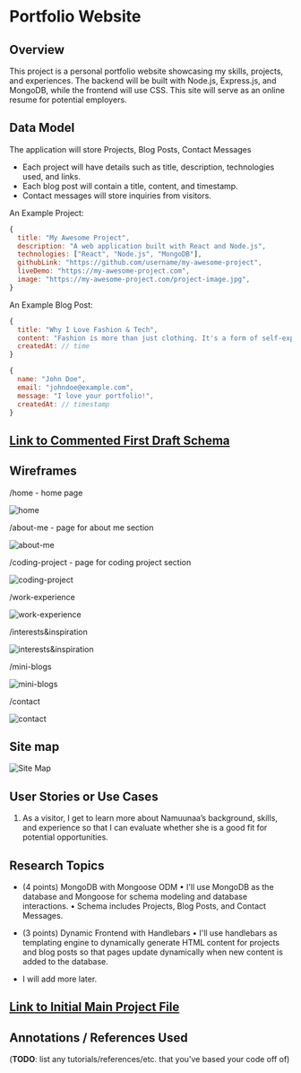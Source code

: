 # Portfolio Website

## Overview

This project is a personal portfolio website showcasing my skills, projects, and experiences. The backend will be built with Node.js, Express.js, and MongoDB, while the frontend will use CSS. This site will serve as an online resume for potential employers.

## Data Model

The application will store Projects, Blog Posts, Contact Messages

* Each project will have details such as title, description, technologies used, and links.
* Each blog post will contain a title, content, and timestamp.
* Contact messages will store inquiries from visitors.

An Example Project:

```javascript
{
  title: "My Awesome Project",
  description: "A web application built with React and Node.js",
  technologies: ["React", "Node.js", "MongoDB"],
  githubLink: "https://github.com/username/my-awesome-project",
  liveDemo: "https://my-awesome-project.com",
  image: "https://my-awesome-project.com/project-image.jpg",
}
```

An Example Blog Post:

```javascript
{
  title: "Why I Love Fashion & Tech",
  content: "Fashion is more than just clothing. It's a form of self-expression...",
  createdAt: // time
}
```

```javascript
{
  name: "John Doe",
  email: "johndoe@example.com",
  message: "I love your portfolio!",
  createdAt: // timestamp
}
```

## [Link to Commented First Draft Schema](db.mjs) 

## Wireframes

/home - home page

![home](documentation/home.png)

/about-me - page for about me section

![about-me](documentation/about-me.png)

/coding-project - page for coding project section

![coding-project](documentation/coding-project.png)

/work-experience 

![work-experience](documentation/work-experience.png)

/interests&inspiration 

![interests&inspiration](documentation/interests-inspiration.png)

/mini-blogs

![mini-blogs](documentation/mini-blogs.png)

/contact

![contact](documentation/contact.png)

## Site map

![Site Map](documentation/site-map.png)

## User Stories or Use Cases

1. As a visitor, I get to learn more about Namuunaa’s background, skills, and experience so that I can evaluate whether she is a good fit for potential opportunities.

## Research Topics

* (4 points) MongoDB with Mongoose ODM
	•	I'll use MongoDB as the database and Mongoose for schema modeling and database interactions.
	•	Schema includes Projects, Blog Posts, and Contact Messages.

* (3 points) Dynamic Frontend with Handlebars
	•	I'll use handlebars as templating engine to dynamically generate HTML content for projects and blog posts so that pages update dynamically when new content is added to the database.

* I will add more later.

## [Link to Initial Main Project File](app.mjs) 

## Annotations / References Used

(__TODO__: list any tutorials/references/etc. that you've based your code off of)
